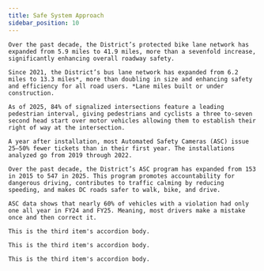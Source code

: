 ```yaml
---
title: Safe System Approach
sidebar_position: 10
---
```


<Accordion>
  <AccordionItem title="Safe Streets">

    Over the past decade, the District’s protected bike lane network has expanded from 5.9 miles to 41.9 miles, more than a sevenfold increase, significantly enhancing overall roadway safety.

    Since 2021, the District’s bus lane network has expanded from 6.2 miles to 13.3 miles*, more than doubling in size and enhancing safety and efficiency for all road users. *Lane miles built or under construction.

    As of 2025, 84% of signalized intersections feature a leading pedestrian interval, giving pedestrians and cyclists a three to-seven second head start over motor vehicles allowing them to establish their right of way at the intersection.

  </AccordionItem>
  <AccordionItem title="Safe Speeds">

    A year after installation, most Automated Safety Cameras (ASC) issue 25–50% fewer tickets than in their first year. The installations analyzed go from 2019 through 2022.

    Over the past decade, the District’s ASC program has expanded from 153 in 2015 to 547 in 2025. This program promotes accountability for dangerous driving, contributes to traffic calming by reducing speeding, and makes DC roads safer to walk, bike, and drive.

    ASC data shows that nearly 60% of vehicles with a violation had only one all year in FY24 and FY25. Meaning, most drivers make a mistake once and then correct it.

  </AccordionItem>
  <AccordionItem title="Safe People">

    This is the third item's accordion body.

  </AccordionItem>
  <AccordionItem title="Safe Vehicles">

    This is the third item's accordion body.

  </AccordionItem>
  <AccordionItem title="Post-Crash Care">

    This is the third item's accordion body.

  </AccordionItem>
</Accordion>
